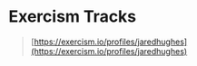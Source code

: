 # Exercism Tracks

> [https://exercism.io/profiles/jaredhughes](https://exercism.io/profiles/jaredhughes)
